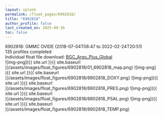 ```yaml
---
layout: splash
permalink: /float_pages/6902818/
title: "6902818"
author_profile: false
last_created_on: 2025-09-30
toc: false
---
```

 
6902818: GMMC OVIDE (2018-07-04T08:47 to 2022-02-24T20:51)\
135 profiles completed\
Individual float file download: [BGC_Argo_Plus_Global](https://ftp.soest.hawaii.edu/bgc_argo_plus/Individual_Floats/outliers_removed/6902818_Sprof_processed.nc)\
![img-png]({{ site.url }}{{ site.baseurl }}/assets/images/float_figures/6902818/01_6902818_map.png)
![img-png]({{ site.url }}{{ site.baseurl }}/assets/images/float_figures/6902818/6902818_DOXY.png)
![img-png]({{ site.url }}{{ site.baseurl }}/assets/images/float_figures/6902818/6902818_PRES.png)
![img-png]({{ site.url }}{{ site.baseurl }}/assets/images/float_figures/6902818/6902818_PSAL.png)
![img-png]({{ site.url }}{{ site.baseurl }}/assets/images/float_figures/6902818/6902818_TEMP.png)

